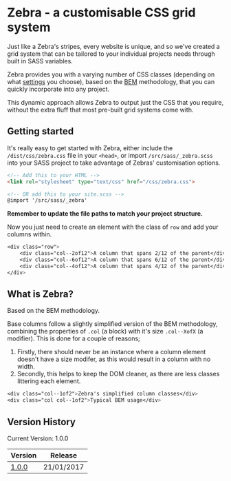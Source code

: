 # Zebra - a customisable CSS grid system
Just like a Zebra's stripes, every website is unique, and so we've created a grid system that can be tailored to your individual projects needs through built in SASS variables.

Zebra provides you with a varying number of CSS classes (depending on what [settings][1] you choose), based on the [BEM][2] methodology, that you can quickly incorporate into any project.

This dynamic approach allows Zebra to output just the CSS that you require, without the extra fluff that most pre-built grid systems come with.

## Getting started
It's really easy to get started with Zebra, either include the `/dist/css/zebra.css` file in your `<head>`, or import `/src/sass/_zebra.scss` into your SASS project to take advantage of Zebras' customisation options.
```html
<!-- Add this to your HTML -->
<link rel="stylesheet" type="text/css" href="/css/zebra.css">

<!-- OR add this to your site.scss -->
@import '/src/sass/_zebra'
```
**Remember to update the file paths to match your project structure.**

Now you just need to create an element with the class of `row` and add your columns within.
```css
<div class="row">
	<div class="col--2of12">A column that spans 2/12 of the parent</div>
	<div class="col--6of12">A column that spans 6/12 of the parent</div>
	<div class="col--4of12">A column that spans 4/12 of the parent</div>
</div>
```

## What is Zebra?
Based on the BEM methodology.

Base columns follow a slightly simplified version of the BEM methodology, combining the properties of `.col` (a block) with it's size `.col--XofX` (a modifier). This is done for a couple of reasons; 

1. Firstly, there should never be an instance where a column element doesn't have a size modifer, as this would result in a column with no width.
2. Secondly, this helps to keep the DOM cleaner, as there are less classes littering each element.

```css
<div class="col--1of2">Zebra's simplified column classes</div>
<div class="col col--1of2">Typical BEM usage</div>
```

## Version History
Current Version: 1.0.0

| Version | Release    |
|---------|------------|
| [1.0.0][v1.0.0]   | 21/01/2017 |

[1]: https://github.com/swillis93/zebra/wiki/Settings
[2]: http://getbem.com/introduction
[v1.0.0]: https://github.com/swillis93/zebra/releases/tag/1.0.0